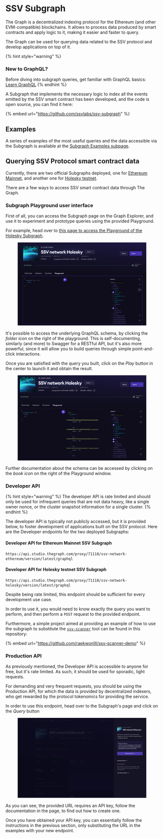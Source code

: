 # SSV Subgraph

The Graph is a decentralized indexing protocol for the Ethereum (and other EVM-compatible) blockchains. It allows to process data produced by smart contracts and apply logic to it, making it easier and faster to query.

The Graph can be used for querying data related to the SSV protocol and develop applications on top of it.

{% hint style="warning" %}
### New to GraphQL?

Before diving into subgraph queries, get familiar with GraphQL basics: [Learn GraphQL](https://graphql.org/learn/)
{% endhint %}

A Subgraph that implements the necessary logic to index all the events emitted by the SSV smart contract has been developed, and the code is open source, you can find it here:

{% embed url="https://github.com/ssvlabs/ssv-subgraph" %}

## Examples

A series of examples of the most useful queries and the data accessible via the Subgraph is available at the [Subgraph Examples subpage](subgraph-examples.md).

## Querying SSV Protocol smart contract data

Currently, there are two official Subgraphs deployed, one for [Ethereum Mainnet](https://thegraph.com/explorer/subgraphs/7V45fKPugp9psQjgrGsfif98gWzCyC6ChN7CW98VyQnr?view=Playground\&chain=arbitrum-one), and another one for [Holesky testnet](https://thegraph.com/explorer/subgraphs/2fc6xRiZ2PaPYE2fBRZ1fB1SFS3PojvCXB8fFguXQZk6?view=Overview\&chain=arbitrum-one).

There are a few ways to access SSV smart contract data through The Graph.

### Subgraph Playground user interface

First of all, you can access the Subgraph page on the Graph Explorer, and use it to experiment and prototype queries using the provided Playground.

For example, head over to [this page to access the Playground of the Holesky Subgraph](https://thegraph.com/explorer/subgraphs/2fc6xRiZ2PaPYE2fBRZ1fB1SFS3PojvCXB8fFguXQZk6?view=Playground\&chain=arbitrum-one).

<figure><img src="../../../.gitbook/assets/Screenshot 2024-04-23 at 17.14.20.png" alt=""><figcaption></figcaption></figure>

It's possible to access the underlying GraphQL schema, by clicking the _folder icon_ on the right of the playground. This is self-documenting, similarly (and more) to Swagger for a RESTful API, but it's also more powerful, since it will allow you to build queries through simple point-and-click interactions.

Once you are satisfied with the query you built, click on the _Play_ button in the center to launch it and obtain the result.

<figure><img src="../../../.gitbook/assets/Screenshot 2024-04-23 at 17.17.33.png" alt=""><figcaption></figcaption></figure>

Further documentation about the schema can be accessed by clicking on the _book icon_ on the right of the Playground window.

### Developer API

{% hint style="warning" %}
The developer API is rate limited and should only be used for infrequent queries that are not data heavy, like a single owner nonce, or the cluster snapshot information for a single cluster.
{% endhint %}

The developer API is typically not publicly accessed, but it is provided below, to foster development of applications built on the SSV protocol. Here are the Developer endpoints for the two deployed Subgraphs:

#### Developer API for Ethereum Mainnet SSV Subgraph

```
https://api.studio.thegraph.com/proxy/71118/ssv-network-ethereum/version/latest/graphql
```

#### Developer API for Holesky testnet SSV Subgraph

```
https://api.studio.thegraph.com/proxy/71118/ssv-network-holesky/version/latest/graphql
```

Despite being rate limited, this endpoint should be sufficient for every development use case.

In order to use it, you would need to know exactly the query you want to perform, and then perform a `POST` request to the provided endpoint.

Furthermore, a simple project aimed at providing an example of how to use the subgraph to substitute the [`ssv-scanner`](../../../validator-user-guides/tools/ssv-scanner-cli.md) tool can be found in this repository:

{% embed url="https://github.com/raekwonIII/ssv-scanner-demo" %}

### Production API

As previously mentioned, the Developer API is accessible to anyone for free, but it's rate limited. As such, it should be used for sporadic, light requests.

For demanding and very frequent requests, you should be using the Production API, for which the data is provided by decentralized indexers, who get rewarded by the protocol tokenomics for providing the service.

In order to use this endpoint, head over to the Subgraph's page and click on the _Query_ button

<figure><img src="../../../.gitbook/assets/Screenshot 2024-04-24 at 11.06.24.png" alt=""><figcaption></figcaption></figure>

As you can see, the provided URL requires an API key, follow the documentation in the page, to find out how to create one.

Once you have obtained your API key, you can essentially follow the instructions in the previous section, only substituting the URL in the examples with your new endpoint.
